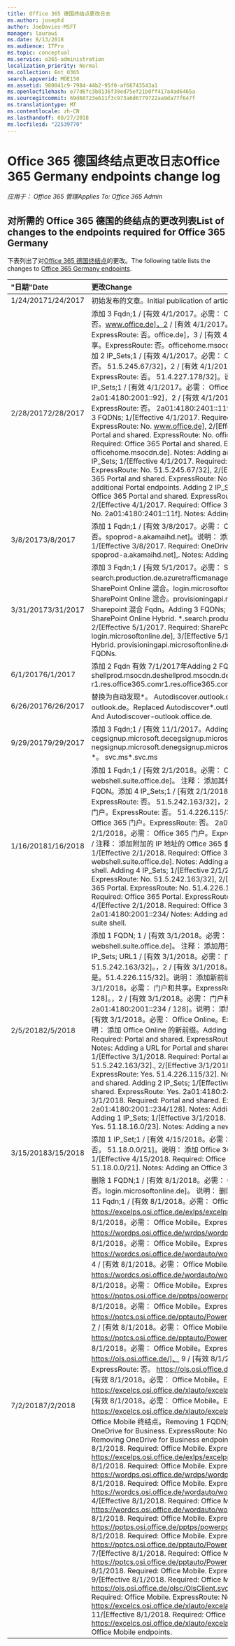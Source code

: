 ```yaml
---
title: Office 365 德国终结点更改日志
ms.author: josephd
author: JoeDavies-MSFT
manager: laurawi
ms.date: 8/13/2018
ms.audience: ITPro
ms.topic: conceptual
ms.service: o365-administration
localization_priority: Normal
ms.collection: Ent_O365
search.appverid: MOE150
ms.assetid: 980041c9-7984-44b2-95f0-af66743543a1
ms.openlocfilehash: e77d6fc3b8136f39ed75ef21b0ff417a4ad6465a
ms.sourcegitcommit: 69d60723e611f3c973a6d6779722aa9da77f647f
ms.translationtype: MT
ms.contentlocale: zh-CN
ms.lasthandoff: 08/27/2018
ms.locfileid: "22539770"
---
```

# <a name="office-365-germany-endpoints-change-log"></a><span data-ttu-id="f25bd-102">Office 365 德国终结点更改日志</span><span class="sxs-lookup"><span data-stu-id="f25bd-102">Office 365 Germany endpoints change log</span></span>

<span data-ttu-id="f25bd-103">*应用于： Office 365 管理*</span><span class="sxs-lookup"><span data-stu-id="f25bd-103">*Applies To: Office 365 Admin*</span></span>

## <a name="list-of-changes-to-the-endpoints-required-for-office-365-germany"></a><span data-ttu-id="f25bd-104">对所需的 Office 365 德国的终结点的更改列表</span><span class="sxs-lookup"><span data-stu-id="f25bd-104">List of changes to the endpoints required for Office 365 Germany</span></span>

<span data-ttu-id="f25bd-105">下表列出了对[Office 365 德国终结点](office-365-germany-endpoints.md)的更改。</span><span class="sxs-lookup"><span data-stu-id="f25bd-105">The following table lists the changes to [Office 365 Germany endpoints](office-365-germany-endpoints.md).</span></span>
  
|<span data-ttu-id="f25bd-106">"日期"</span><span class="sxs-lookup"><span data-stu-id="f25bd-106">**Date**</span></span>|<span data-ttu-id="f25bd-107">**更改**</span><span class="sxs-lookup"><span data-stu-id="f25bd-107">**Change**</span></span>|
|:-----|:-----|
|<span data-ttu-id="f25bd-108">1/24/2017</span><span class="sxs-lookup"><span data-stu-id="f25bd-108">1/24/2017</span></span>  <br/> |<span data-ttu-id="f25bd-109">初始发布的文章。</span><span class="sxs-lookup"><span data-stu-id="f25bd-109">Initial publication of article.</span></span>  <br/> |
|<span data-ttu-id="f25bd-110">2/28/2017</span><span class="sxs-lookup"><span data-stu-id="f25bd-110">2/28/2017</span></span>  <br/> |<span data-ttu-id="f25bd-p101">添加 3 Fqdn;1 / [有效 4/1/2017。必需： Office 365 门户和共享。ExpressRoute: 否。www.office.de]，2 / [有效 4/1/2017。必需： Office 365 门户和共享。ExpressRoute: 否。office.de]，3 / [有效 4/1/2017。必需： Office 365 门户和共享。ExpressRoute: 否。officehome.msocdn.de]。 注释： 添加其他门户 Fqdn。 添加 2 IP_Sets;1 / [有效 4/1/2017。必需： Office 365 门户和共享。ExpressRoute: 否。 51.5.245.67/32]，2 / [有效 4/1/2017。必需： Office 365 门户和共享。ExpressRoute: 否。 51.4.227.178/32]。说明： 添加其他门户终结点。添加 2 IP_Sets;1 / [有效 4/1/2017。必需： Office 365 门户和共享。ExpressRoute: 否。 2a01:4180:2001::92]，2 / [有效 4/1/2017。必需： Office 365 门户和共享。ExpressRoute: 否。 2a01:4180:2401::11f]。说明： 添加其他门户终结点。</span><span class="sxs-lookup"><span data-stu-id="f25bd-p101">Adding 3 FQDNs; 1/[Effective 4/1/2017. Required: Office 365 Portal and shared. ExpressRoute: No. www.office.de], 2/[Effective 4/1/2017. Required: Office 365 Portal and shared. ExpressRoute: No. office.de], 3/[Effective 4/1/2017. Required: Office 365 Portal and shared. ExpressRoute: No. officehome.msocdn.de]. Notes: Adding additional Portal FQDNs. Adding 2 IP_Sets; 1/[Effective 4/1/2017. Required: Office 365 Portal and shared. ExpressRoute: No. 51.5.245.67/32], 2/[Effective 4/1/2017. Required: Office 365 Portal and shared. ExpressRoute: No. 51.4.227.178/32]. Notes: Adding additional Portal endpoints. Adding 2 IP_Sets; 1/[Effective 4/1/2017. Required: Office 365 Portal and shared. ExpressRoute: No. 2a01:4180:2001::92], 2/[Effective 4/1/2017. Required: Office 365 Portal and shared. ExpressRoute: No. 2a01:4180:2401::11f]. Notes: Adding additional Portal endpoints.</span></span>  <br/> |
|<span data-ttu-id="f25bd-138">3/8/2017</span><span class="sxs-lookup"><span data-stu-id="f25bd-138">3/8/2017</span></span>  <br/> |<span data-ttu-id="f25bd-p102">添加 1 Fqdn;1 / [有效 3/8/2017。必需： OneDrive for Business。ExpressRoute: 否。spoprod-a.akamaihd.net]。说明： 添加其他 CDN 终结点。</span><span class="sxs-lookup"><span data-stu-id="f25bd-p102">Adding 1 FQDNs; 1/[Effective 3/8/2017. Required: OneDrive for Business. ExpressRoute: No. spoprod-a.akamaihd.net],. Notes: Adding additional CDN endpoints.</span></span>  <br/> |
|<span data-ttu-id="f25bd-144">3/31/2017</span><span class="sxs-lookup"><span data-stu-id="f25bd-144">3/31/2017</span></span>  <br/> |<span data-ttu-id="f25bd-p103">添加 3 Fqdn;1 / [有效 5/1/2017。必需： SharePoint Online 混合。\*。 search.production.de.azuretrafficmanager.de]，2 / [有效 5/1/2017。必需： SharePoint Online 混合。login.microsoftonline.de]，3 / [有效 5/1/2017。必需： SharePoint Online 混合。provisioningapi.microsoftonline.de]。 注释： 添加 Sharepoint 混合 Fqdn。</span><span class="sxs-lookup"><span data-stu-id="f25bd-p103">Adding 3 FQDNs; 1/[Effective 5/1/2017. Required: SharePoint Online Hybrid. \*.search.production.de.azuretrafficmanager.de], 2/[Effective 5/1/2017. Required: SharePoint Online Hybrid. login.microsoftonline.de], 3/[Effective 5/1/2017. Required: SharePoint Online Hybrid. provisioningapi.microsoftonline.de]. Notes: Adding Sharepoint hybrid FQDNs.</span></span>  <br/> |
|<span data-ttu-id="f25bd-153">6/1/2017</span><span class="sxs-lookup"><span data-stu-id="f25bd-153">6/1/2017</span></span>  <br/> |<span data-ttu-id="f25bd-154">添加 2 Fqdn 有效 7/1/2017年</span><span class="sxs-lookup"><span data-stu-id="f25bd-154">Adding 2 FQDNs Effective 7/1/2017</span></span>  <br/> <span data-ttu-id="f25bd-155">shellprod.msocdn.de</span><span class="sxs-lookup"><span data-stu-id="f25bd-155">shellprod.msocdn.de</span></span>  <br/> <span data-ttu-id="f25bd-156">r1.res.office365.com</span><span class="sxs-lookup"><span data-stu-id="f25bd-156">r1.res.office365.com</span></span>  <br/> |
|<span data-ttu-id="f25bd-157">6/26/2017</span><span class="sxs-lookup"><span data-stu-id="f25bd-157">6/26/2017</span></span>  <br/> |<span data-ttu-id="f25bd-158">替换为自动发现\*。 Autodiscover.outlook.de 和自动发现 outlook.office.de outlook.de。</span><span class="sxs-lookup"><span data-stu-id="f25bd-158">Replaced Autodiscover\*.outlook.de with Autodiscover.outlook.de And Autodiscover-outlook.office.de.</span></span>  <br/> |
|<span data-ttu-id="f25bd-159">9/29/2017</span><span class="sxs-lookup"><span data-stu-id="f25bd-159">9/29/2017</span></span>  <br/> |<span data-ttu-id="f25bd-160">添加 3 Fqdn;1 / [有效 11/1/2017。</span><span class="sxs-lookup"><span data-stu-id="f25bd-160">Adding 3 FQDNs; 1/[Effective 11/1/2017.</span></span>  <br/> <span data-ttu-id="f25bd-161">cegsignup.microsoft.de</span><span class="sxs-lookup"><span data-stu-id="f25bd-161">cegsignup.microsoft.de</span></span>  <br/> <span data-ttu-id="f25bd-162">negsignup.microsoft.de</span><span class="sxs-lookup"><span data-stu-id="f25bd-162">negsignup.microsoft.de</span></span>  <br/> <span data-ttu-id="f25bd-163">\*。 svc.ms</span><span class="sxs-lookup"><span data-stu-id="f25bd-163">\*.svc.ms</span></span>  <br/> |
|<span data-ttu-id="f25bd-164">1/16/2018</span><span class="sxs-lookup"><span data-stu-id="f25bd-164">1/16/2018</span></span>  <br/> |<span data-ttu-id="f25bd-p104">添加 1 Fqdn;1 / [有效 2/1/2018。必需： Office 365 门户。ExpressRoute: 否。webshell.suite.office.de]。 注释： 添加其他 Office 365 套件命令行管理程序的 FQDN。添加 4 IP_Sets;1 / [有效 2/1/2018。必需： Office 365 门户。ExpressRoute: 否。 51.5.242.163/32]，2 / [有效 2/1/2018。必需： Office 365 门户。ExpressRoute: 否。 51.4.226.115/32]、 3 / [有效 2/1/2018。必需： Office 365 门户。ExpressRoute: 否。 2a01:4180:2401::33b / 4 / [有效 2/1/2018。必需： Office 365 门户。ExpressRoute: 否。 2a01:4180:2001::234 / 注释： 添加附加的 IP 地址的 Office 365 套件命令行管理程序。</span><span class="sxs-lookup"><span data-stu-id="f25bd-p104">Adding 1 FQDNs; 1/[Effective 2/1/2018. Required: Office 365 Portal. ExpressRoute: No. webshell.suite.office.de]. Notes: Adding additional FQDN for Office 365 suite shell. Adding 4 IP_Sets; 1/[Effective 2/1/2018. Required: Office 365 Portal. ExpressRoute: No. 51.5.242.163/32], 2/[Effective 2/1/2018. Required: Office 365 Portal. ExpressRoute: No. 51.4.226.115/32], 3/[Effective 2/1/2018. Required: Office 365 Portal. ExpressRoute: No. 2a01:4180:2401::33b/ 4/[Effective 2/1/2018. Required: Office 365 Portal. ExpressRoute: No. 2a01:4180:2001::234/ Notes: Adding additional IP addresses for Office 365 suite shell.</span></span>  <br/> |
|<span data-ttu-id="f25bd-183">2/5/2018</span><span class="sxs-lookup"><span data-stu-id="f25bd-183">2/5/2018</span></span>  <br/> |<span data-ttu-id="f25bd-p105">添加 1 FQDN; 1 / [有效 3/1/2018。必需： 门户和共享。ExpressRoute: 是。webshell.suite.office.de]。 注释： 添加用于门户网站和共享 Fqdn。 添加 2 IP_Sets; URL1 / [有效 3/1/2018。必需： 门户和共享。ExpressRoute: 是。51.5.242.163/32]。，2 / [有效 3/1/2018。必需： 门户和共享。ExpressRoute: 是。51.4.226.115/32]。说明： 添加新前缀门户和共享。添加 2 IP_Sets;1 / [有效 3/1/2018。必需： 门户和共享。ExpressRoute: 是。2a01:4180:2401::33b / 128]。，2 / [有效 3/1/2018。必需： 门户和共享。ExpressRoute: 是。2a01:4180:2001::234 / 128]。说明： 添加新前缀门户和共享。添加 1 IP_Sets;1 / [有效 3/1/2018。必需： Office Online。ExpressRoute: 是。51.18.16.0/23]。说明： 添加 Office Online 的新前缀。</span><span class="sxs-lookup"><span data-stu-id="f25bd-p105">Adding 1 FQDN;1/[Effective 3/1/2018. Required: Portal and shared. ExpressRoute: Yes. webshell.suite.office.de]. Notes: Adding a URL for Portal and shared FQDNs. Adding 2 IP_Sets; 1/[Effective 3/1/2018. Required: Portal and shared. ExpressRoute: Yes. 51.5.242.163/32]., 2/[Effective 3/1/2018. Required: Portal and shared. ExpressRoute: Yes. 51.4.226.115/32]. Notes: Adding new prefixes for Portal and shared. Adding 2 IP_Sets; 1/[Effective 3/1/2018. Required: Portal and shared. ExpressRoute: Yes. 2a01:4180:2401::33b/128]., 2/[Effective 3/1/2018. Required: Portal and shared. ExpressRoute: Yes. 2a01:4180:2001::234/128]. Notes: Adding new prefixes for Portal and shared. Adding 1 IP_Sets; 1/[Effective 3/1/2018. Required: Office Online. ExpressRoute: Yes. 51.18.16.0/23]. Notes: Adding a new prefix for Office Online.</span></span>  <br/> |
|<span data-ttu-id="f25bd-210">3/15/2018</span><span class="sxs-lookup"><span data-stu-id="f25bd-210">3/15/2018</span></span>  <br/> |<span data-ttu-id="f25bd-p106">添加 1 IP_Set;1 / [有效 4/15/2018。必需： Office 365 ProPlus。ExpressRoute: 否。 51.18.0.0/21]。说明： 添加 Office 365 ProPlus 的终结点。</span><span class="sxs-lookup"><span data-stu-id="f25bd-p106">Adding 1 IP_Set; 1/[Effective 4/15/2018. Required: Office 365 ProPlus. ExpressRoute: No. 51.18.0.0/21]. Notes: Adding an Office 365 ProPlus endpoint.</span></span>  <br/> |
|<span data-ttu-id="f25bd-216">7/2/2018</span><span class="sxs-lookup"><span data-stu-id="f25bd-216">7/2/2018</span></span>  <br/> |<span data-ttu-id="f25bd-p107">删除 1 FQDN;1 / [有效 8/1/2018。必需： OneDrive for Business。ExpressRoute: 否。login.microsoftonline.de]。 说明： 删除 OneDrive for Business 终结点。删除 11 Fqdn;1 / [有效 8/1/2018。必需： Office Mobile。ExpressRoute: 否。 https://excelps.osi.office.de/exlps/excelprint.svc/exlPrint]，2 / [有效 8/1/2018。必需： Office Mobile。ExpressRoute: 否。 https://wordps.osi.office.de/wrdps/wordprint.svc/wrdprint]、 3 / [有效 8/1/2018。必需： Office Mobile。ExpressRoute: 否。 https://wordcs.osi.office.de/wordauto/wordautomation.svc/wordautomation]、 4 / [有效 8/1/2018。必需： Office Mobile。ExpressRoute: 否。 https://wordcs.osi.office.de/wordauto/wordautomation.svc/rest]，5 / [有效 8/1/2018。必需： Office Mobile。ExpressRoute: 否。 https://pptps.osi.office.de/pptps/powerpointprint.svc/PptPrint]、 6 / [有效 8/1/2018。必需： Office Mobile。ExpressRoute: 否。 https://pptcs.osi.office.de/pptauto/PowerpointAutomation.svc/PptAutomation]，7 / [有效 8/1/2018。必需： Office Mobile。ExpressRoute: 否。 https://pptcs.osi.office.de/pptauto/PowerpointAutomation.svc/rest]、 8 / [有效 8/1/2018。必需： Office Mobile。ExpressRoute: 否。 https://ols.osi.office.de/]、 9 / [有效 8/1/2018。必需： Office Mobile。ExpressRoute: 否。 https://ols.osi.office.de/olsc/OlsClient.svc/OlsClient]，10 / [有效 8/1/2018。必需： Office Mobile。ExpressRoute: 否。 https://excelcs.osi.office.de/xlauto/excelautomation.svc/XlAutomation]、 11 / [有效 8/1/2018。必需： Office Mobile。ExpressRoute: 否。 https://excelcs.osi.office.de/xlauto/excelautomation.svc/rest]。说明： 删除 Office Mobile 终结点。</span><span class="sxs-lookup"><span data-stu-id="f25bd-p107">Removing 1 FQDN; 1/[Effective 8/1/2018. Required: OneDrive for Business. ExpressRoute: No. login.microsoftonline.de]. Notes: Removing OneDrive for Business endpoint. Removing 11 FQDNs; 1/[Effective 8/1/2018. Required: Office Mobile. ExpressRoute: No. https://excelps.osi.office.de/exlps/excelprint.svc/exlPrint], 2/[Effective 8/1/2018. Required: Office Mobile. ExpressRoute: No. https://wordps.osi.office.de/wrdps/wordprint.svc/wrdprint], 3/[Effective 8/1/2018. Required: Office Mobile. ExpressRoute: No. https://wordcs.osi.office.de/wordauto/wordautomation.svc/wordautomation], 4/[Effective 8/1/2018. Required: Office Mobile. ExpressRoute: No. https://wordcs.osi.office.de/wordauto/wordautomation.svc/rest], 5/[Effective 8/1/2018. Required: Office Mobile. ExpressRoute: No. https://pptps.osi.office.de/pptps/powerpointprint.svc/PptPrint], 6/[Effective 8/1/2018. Required: Office Mobile. ExpressRoute: No. https://pptcs.osi.office.de/pptauto/PowerpointAutomation.svc/PptAutomation], 7/[Effective 8/1/2018. Required: Office Mobile. ExpressRoute: No. https://pptcs.osi.office.de/pptauto/PowerpointAutomation.svc/rest], 8/[Effective 8/1/2018. Required: Office Mobile. ExpressRoute: No. https://ols.osi.office.de/], 9/[Effective 8/1/2018. Required: Office Mobile. ExpressRoute: No. https://ols.osi.office.de/olsc/OlsClient.svc/OlsClient], 10/[Effective 8/1/2018. Required: Office Mobile. ExpressRoute: No. https://excelcs.osi.office.de/xlauto/excelautomation.svc/XlAutomation], 11/[Effective 8/1/2018. Required: Office Mobile. ExpressRoute: No. https://excelcs.osi.office.de/xlauto/excelautomation.svc/rest]. Notes: Removing Office Mobile endpoints.</span></span>  <br/> |
   

